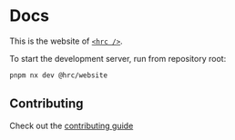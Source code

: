 # Docs

This is the website of [`<hrc />`](https://hdoc1509.github.io/hrc/).

To start the development server, run from repository root:

```bash
pnpm nx dev @hrc/website
```

## Contributing

Check out the [contributing guide](https://github.com/hdoc1509/hrc/blob/master/CONTRIBUTING.md)
